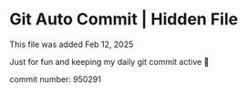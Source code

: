 # Git Auto Commit | Hidden File

This file was added Feb 12, 2025

Just for fun and keeping my daily git commit active 🤪

commit number: 950291
